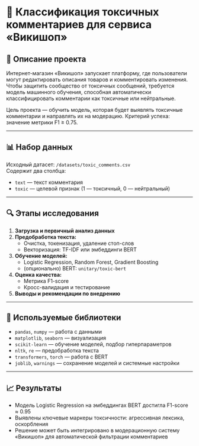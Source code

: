 # 💬 Классификация токсичных комментариев для сервиса «Викишоп»

## 📌 Описание проекта

Интернет-магазин «Викишоп» запускает платформу, где пользователи могут редактировать описания товаров и комментировать изменения. Чтобы защитить сообщество от токсичных сообщений, требуется модель машинного обучения, способная автоматически классифицировать комментарии как токсичные или нейтральные.

Цель проекта — обучить модель, которая будет выявлять токсичные комментарии и направлять их на модерацию. Критерий успеха: значение метрики F1 ≥ 0.75.

---

## 📊 Набор данных

Исходный датасет: `/datasets/toxic_comments.csv`  
Содержит два столбца:

- `text` — текст комментария  
- `toxic` — целевой признак (1 — токсичный, 0 — нейтральный)

---

## 🔍 Этапы исследования

1. **Загрузка и первичный анализ данных**  
2. **Предобработка текста:**  
   - Очистка, токенизация, удаление стоп-слов  
   - Векторизация: TF-IDF или эмбеддинги BERT  
3. **Обучение моделей:**  
   - Logistic Regression, Random Forest, Gradient Boosting  
   - (опционально) BERT: `unitary/toxic-bert`  
4. **Оценка качества:**  
   - Метрика F1-score  
   - Кросс-валидация и тестирование  
5. **Выводы и рекомендации по внедрению**

---

## 🧰 Используемые библиотеки

- `pandas`, `numpy` — работа с данными  
- `matplotlib`, `seaborn` — визуализация  
- `scikit-learn` — обучение моделей, подбор гиперпараметров  
- `nltk`, `re` — предобработка текста  
- `transformers`, `torch` — работа с BERT  
- `joblib`, `warnings` — сохранение моделей и системные настройки

---

## 📈 Результаты

- Модель Logistic Regression на эмбеддингах BERT достигла F1-score ≈ 0.95  
- Выявлены ключевые маркеры токсичности: агрессивная лексика, оскорбления  
- Решение может быть интегрировано в модерационную систему «Викишоп» для автоматической фильтрации комментариев
